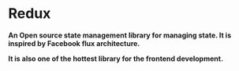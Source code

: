# Redux

**An Open source state management library for managing state. It is inspired by Facebook flux architecture.**

**It is also one of the hottest library for the frontend development.**